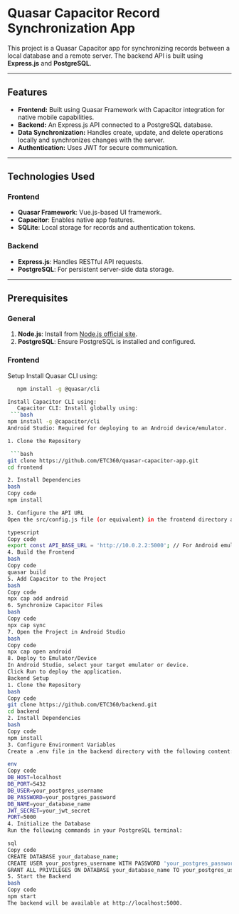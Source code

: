 # Quasar Capacitor Record Synchronization App

This project is a Quasar Capacitor app for synchronizing records between a local database and a remote server. The backend API is built using **Express.js** and **PostgreSQL**.

---

## Features
- **Frontend:** Built using Quasar Framework with Capacitor integration for native mobile capabilities.
- **Backend:** An Express.js API connected to a PostgreSQL database.
- **Data Synchronization:** Handles create, update, and delete operations locally and synchronizes changes with the server.
- **Authentication:** Uses JWT for secure communication.

---

## Technologies Used

### Frontend
- **Quasar Framework**: Vue.js-based UI framework.
- **Capacitor**: Enables native app features.
- **SQLite**: Local storage for records and authentication tokens.

### Backend
- **Express.js**: Handles RESTful API requests.
- **PostgreSQL**: For persistent server-side data storage.

---

## Prerequisites

### General
1. **Node.js**: Install from [Node.js official site](https://nodejs.org/).
2. **PostgreSQL**: Ensure PostgreSQL is installed and configured.

### Frontend 

 Setup
Install Quasar CLI using: 
```bash
   npm install -g @quasar/cli

Install Capacitor CLI using: 
   Capacitor CLI: Install globally using:
 ```bash
npm install -g @capacitor/cli
Android Studio: Required for deploying to an Android device/emulator.

1. Clone the Repository

 ```bash
git clone https://github.com/ETC360/quasar-capacitor-app.git
cd frontend

2. Install Dependencies
bash
Copy code
npm install

3. Configure the API URL
Open the src/config.js file (or equivalent) in the frontend directory and set the API_BASE_URL:

typescript
Copy code
export const API_BASE_URL = 'http://10.0.2.2:5000'; // For Android emulator
4. Build the Frontend
bash
Copy code
quasar build
5. Add Capacitor to the Project
bash
Copy code
npx cap add android
6. Synchronize Capacitor Files
bash
Copy code
npx cap sync
7. Open the Project in Android Studio
bash
Copy code
npx cap open android
8. Deploy to Emulator/Device
In Android Studio, select your target emulator or device.
Click Run to deploy the application.
Backend Setup
1. Clone the Repository
bash
Copy code
git clone https://github.com/ETC360/backend.git
cd backend
2. Install Dependencies
bash
Copy code
npm install
3. Configure Environment Variables
Create a .env file in the backend directory with the following content:

env
Copy code
DB_HOST=localhost
DB_PORT=5432
DB_USER=your_postgres_username
DB_PASSWORD=your_postgres_password
DB_NAME=your_database_name
JWT_SECRET=your_jwt_secret
PORT=5000
4. Initialize the Database
Run the following commands in your PostgreSQL terminal:

sql
Copy code
CREATE DATABASE your_database_name;
CREATE USER your_postgres_username WITH PASSWORD 'your_postgres_password';
GRANT ALL PRIVILEGES ON DATABASE your_database_name TO your_postgres_username;
5. Start the Backend
bash
Copy code
npm start
The backend will be available at http://localhost:5000.


